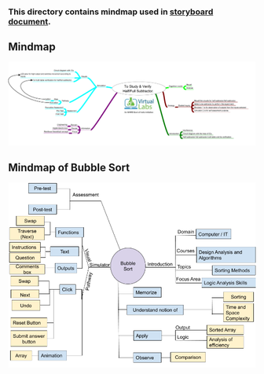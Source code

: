 ### This directory contains mindmap used in [storyboard document](https://github.com/virtual-labs/exp-bubble-sort-iiith/blob/main/storyboard/README.md).

## Mindmap
<center><img src="mindmap.png"> <br></center>

## Mindmap of Bubble Sort
<center><img src="mindmap-bubble-sort.png"> <br></center>
